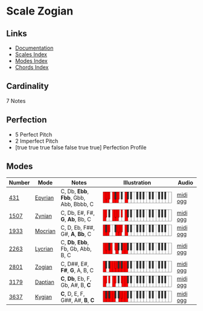 # Scale Zogian

## Links

- [Documentation](index.md)
- [Scales Index](Scales.md)
- [Modes Index](Modes.md)
- [Chords Index](Chords.md)

## Cardinality

7 Notes

## Perfection

- 5 Perfect Pitch
- 2 Imperfect Pitch
- [true true true false false true true] Perfection Profile

## Modes

| Number | Mode | Notes | Illustration | Audio |
|--------|------|-------|--------------|-------|
| [431](https://ianring.com/musictheory/scales/431) | [Epyrian](ModeEpyrian.md) | C, Db, **Ebb**, **Fbb**, Gbb, Abb, Bbbb, C | ![CNaturalEpyrian](ModeCNaturalEpyrian.png) | [midi](ModeCNaturalEpyrian.mid) [ogg](ModeCNaturalEpyrian.ogg) | 
| [1507](https://ianring.com/musictheory/scales/1507) | [Zynian](ModeZynian.md) | C, Db, E#, F#, **G**, **Ab**, Bb, C | ![CNaturalZynian](ModeCNaturalZynian.png) | [midi](ModeCNaturalZynian.mid) [ogg](ModeCNaturalZynian.ogg) | 
| [1933](https://ianring.com/musictheory/scales/1933) | [Mocrian](ModeMocrian.md) | C, D, Eb, F##, G#, **A**, **Bb**, C | ![CNaturalMocrian](ModeCNaturalMocrian.png) | [midi](ModeCNaturalMocrian.mid) [ogg](ModeCNaturalMocrian.ogg) | 
| [2263](https://ianring.com/musictheory/scales/2263) | [Lycrian](ModeLycrian.md) | C, **Db**, **Ebb**, Fb, Gb, Abb, B, C | ![CNaturalLycrian](ModeCNaturalLycrian.png) | [midi](ModeCNaturalLycrian.mid) [ogg](ModeCNaturalLycrian.ogg) | 
| [2801](https://ianring.com/musictheory/scales/2801) | [Zogian](ModeZogian.md) | C, D##, E#, **F#**, **G**, A, B, C | ![CNaturalZogian](ModeCNaturalZogian.png) | [midi](ModeCNaturalZogian.mid) [ogg](ModeCNaturalZogian.ogg) | 
| [3179](https://ianring.com/musictheory/scales/3179) | [Daptian](ModeDaptian.md) | **C**, **Db**, Eb, F, Gb, A#, B, **C** | ![CNaturalDaptian](ModeCNaturalDaptian.png) | [midi](ModeCNaturalDaptian.mid) [ogg](ModeCNaturalDaptian.ogg) | 
| [3637](https://ianring.com/musictheory/scales/3637) | [Kygian](ModeKygian.md) | **C**, D, E, F, G##, A#, **B**, **C** | ![CNaturalKygian](ModeCNaturalKygian.png) | [midi](ModeCNaturalKygian.mid) [ogg](ModeCNaturalKygian.ogg) | 
